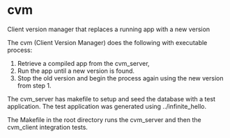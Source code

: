 # cvm
Client version manager that replaces a running app with a new version

The cvm (Client Version Manager) does the following with executable process:
1. Retrieve a compiled app from the cvm_server,
2. Run the app until a new version is found.
3. Stop the old version and begin the process again using the new version from step 1.

The cvm_server has makefile to setup and seed the database with a test application. The test application was generated using ../infinite_hello.

The Makefile in the root directory runs the cvm_server and then the cvm_client integration tests.
